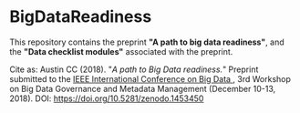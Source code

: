 # BigDataReadiness

This repository contains the preprint **"A path to big data readiness"**, and the **"Data checklist modules"** associated with the preprint.

Cite as: Austin CC (2018). "*A path to Big Data readiness.*" Preprint submitted to the [IEEE International Conference on Big Data ](http://cci.drexel.edu/bigdata/bigdata2018/), 3rd Workshop on Big Data Governance and Metadata Management (December 10-13, 2018). DOI: https://doi.org/10.5281/zenodo.1453450 
